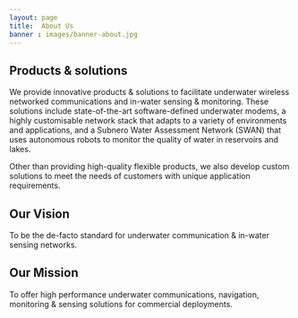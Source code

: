```yaml
---
layout: page
title:  About Us
banner : images/banner-about.jpg
---
```


## Products & solutions

We provide innovative products & solutions to facilitate underwater wireless networked communications and in-water sensing & monitoring. These solutions include state-of-the-art software-defined underwater modems, a highly customisable network stack that adapts to a variety of environments and applications, and a Subnero Water Assessment Network (SWAN) that uses autonomous robots to monitor the quality of water in reservoirs and lakes.

Other than providing high-quality flexible products, we also develop custom solutions to meet the needs of customers with unique application requirements.

## Our Vision
To be the de-facto standard for underwater communication & in-water sensing networks.

## Our Mission
To offer high performance underwater communications, navigation, monitoring & sensing solutions for commercial deployments.
